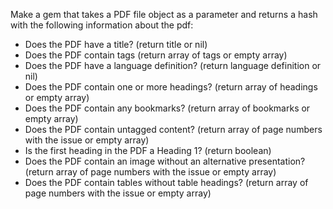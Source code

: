 Make a gem that takes a PDF file object as a parameter and returns a hash with the following information about the pdf:

- Does the PDF have a title? (return title or nil)
- Does the PDF contain tags (return array of tags or empty array)
- Does the PDF have a language definition? (return language definition or nil)
- Does the PDF contain one or more headings? (return array of headings or empty array)
- Does the PDF contain any bookmarks? (return array of bookmarks or empty array)
- Does the PDF contain untagged content? (return array of page numbers with the issue or empty array)
- Is the first heading in the PDF a Heading 1? (return boolean)
- Does the PDF contain an image without an alternative presentation? (return array of page numbers with the issue or empty array)
- Does the PDF contain tables without table headings? (return array of page numbers with the issue or empty array)

